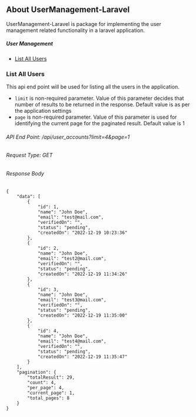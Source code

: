 ## About UserManagement-Laravel

UserManagement-Laravel is package for implementing the user management related functionality in 
a laravel application.


##### User Management
- [List All Users](#users-list)


### <a name="users-list">List All Users</a>
This api end point will be used for listing all the users in the application.
- `limit` is non-required parameter. Value of this parameter decides that number of results to be returned in the response. Default value is as per the application settings
- `page` is non-required parameter. Value of this parameter is used for identifying the current page for the paginated result. Default value is 1
###### API End Point: /api/user_accounts?limit=4&page=1
###### Request Type: GET
###### Response Body
```
{
    "data": [
        {
            "id": 1,
            "name": "John Doe",
            "email": "test@mail.com",
            "verifiedOn": "",
            "status": "pending",
            "createdOn": "2022-12-19 10:23:36"
        },
        {
            "id": 2,
            "name": "John Doe",
            "email": "test2@mail.com",
            "verifiedOn": "",
            "status": "pending",
            "createdOn": "2022-12-19 11:34:26"
        },
        {
            "id": 3,
            "name": "John Doe",
            "email": "test3@mail.com",
            "verifiedOn": "",
            "status": "pending",
            "createdOn": "2022-12-19 11:35:00"
        },
        {
            "id": 4,
            "name": "John Doe",
            "email": "test4@mail.com",
            "verifiedOn": "",
            "status": "pending",
            "createdOn": "2022-12-19 11:35:47"
        }
    ],
    "pagination": {
        "totalResult": 29,
        "count": 4,
        "per_page": 4,
        "current_page": 1,
        "total_pages": 8
    }
}

```
